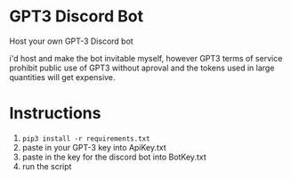 # GPT3 Discord Bot
 Host your own GPT-3 Discord bot
 
 i'd host and make the bot invitable myself, however GPT3 terms of service prohibit public use of GPT3 without aproval and the tokens used in large quantities will get expensive.
 
 # Instructions
 
 1. ```pip3 install -r requirements.txt```
 2. paste in your GPT-3 key into ApiKey.txt
 3. paste in the key for the discord bot into BotKey.txt
 4. run the script
